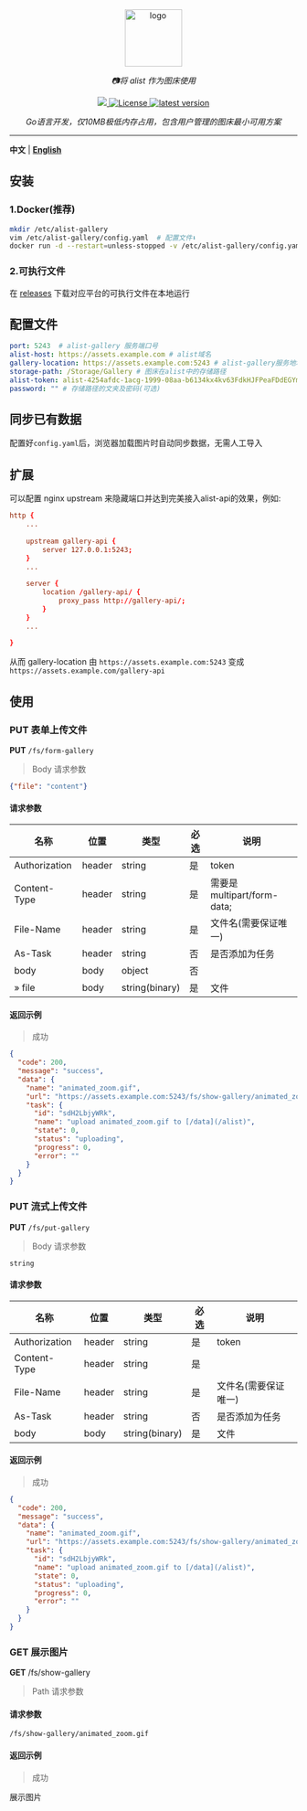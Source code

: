 <div align="center">
  <a href="https://alist.nn.ci"><img width="100px" alt="logo" src="https://cloud.hive-net.cn/gallery-api/fs/show-gallery/2024_09_11_ukNhp1.png"/></a>
  <p><em>📷将 alist 作为图床使用</em></p>
  <a href="https://go.dev/dl/">
    <img src="https://img.shields.io/badge/Go-1.22.1-blue" />
  </a>
  <a href="https://github.com/ThinkerWen/alist-gallery/blob/main/LICENSE">
    <img src="https://img.shields.io/github/license/ThinkerWen/alist-gallery" alt="License" />
  </a>
  <a href="https://github.com/ThinkerWen/alist-gallery/releases">
    <img src="https://img.shields.io/github/v/release/ThinkerWen/alist-gallery.svg" alt="latest version" />
  </a>
</div>

<div align="center">
<p><em>Go语言开发，仅10MB极低内存占用，包含用户管理的图床最小可用方案</em></p>
</div>

---
**中文** | **[English](./README_en.md)**



## 安装

### 1.Docker(推荐)
```bash
mkdir /etc/alist-gallery
vim /etc/alist-gallery/config.yaml  # 配置文件⬇️
docker run -d --restart=unless-stopped -v /etc/alist-gallery/config.yaml:/app/config.yaml  -p 5243:5243 --name="alist-gallery" designerwang/alist-gallery:latest
```
### 2.可执行文件
在 [releases](https://github.com/ThinkerWen/alist-gallery/releases) 下载对应平台的可执行文件在本地运行

## 配置文件

```yaml
port: 5243  # alist-gallery 服务端口号
alist-host: https://assets.example.com # alist域名
gallery-location: https://assets.example.com:5243 # alist-gallery服务地址
storage-path: /Storage/Gallery # 图床在alist中的存储路径
alist-token: alist-4254afdc-1acg-1999-08aa-b6134kx4kv63FdkHJFPeaFDdEGYmSe29KETy4fdsareKM8fdsagfdsgfdgfdagdfgr # alist服务token
password: "" # 存储路径的文夹及密码(可选)
```

## 同步已有数据
配置好`config.yaml`后，浏览器加载图片时自动同步数据，无需人工导入

## 扩展

可以配置 nginx upstream 来隐藏端口并达到完美接入alist-api的效果，例如:
```conf
http {
    ...
    
    upstream gallery-api {
        server 127.0.0.1:5243;
    }
    ...
    
    server {
        location /gallery-api/ {
            proxy_pass http://gallery-api/; 
        }
    }
    ...
    
}
```
从而 gallery-location 由 `https://assets.example.com:5243` 变成 `https://assets.example.com/gallery-api`

## 使用
### PUT 表单上传文件
**PUT** `/fs/form-gallery`
> Body 请求参数
```json
{"file": "content"}
```
#### 请求参数
| 名称             | 位置   | 类型   | 必选 | 说明                               |
|----------------|--------|--------|------|----------------------------------|
| Authorization  | header | string | 是   | token                            |
| Content-Type   | header | string | 是   | 需要是multipart/form-data;          |
| File-Name      | header | string | 是   | 文件名(需要保证唯一)                      |
| As-Task        | header | string | 否   | 是否添加为任务                          |
| body           | body   | object | 否   |                                  |
| » file         | body   | string(binary)| 是 | 文件                               |
#### 返回示例
> 成功
```json
{
  "code": 200,
  "message": "success",
  "data": {
    "name": "animated_zoom.gif",
    "url": "https://assets.example.com:5243/fs/show-gallery/animated_zoom.gif",
    "task": {
      "id": "sdH2LbjyWRk",
      "name": "upload animated_zoom.gif to [/data](/alist)",
      "state": 0,
      "status": "uploading",
      "progress": 0,
      "error": ""
    }
  }
}

```

### PUT 流式上传文件
**PUT** `/fs/put-gallery`
> Body 请求参数
```text
string
```
#### 请求参数
| 名称             | 位置   | 类型            | 必选    | 说明          |
|----------------|--------|-----------------|--------|-------------|
| Authorization  | header | string          | 是     | token       |
| Content-Type   | header | string          | 是     |             |
| File-Name      | header | string          | 是     | 文件名(需要保证唯一) |
| As-Task        | header | string          | 否     | 是否添加为任务     |
| body           | body   | string(binary)  | 是     | 文件          |
#### 返回示例
> 成功
```json
{
  "code": 200,
  "message": "success",
  "data": {
    "name": "animated_zoom.gif",
    "url": "https://assets.example.com:5243/fs/show-gallery/animated_zoom.gif",
    "task": {
      "id": "sdH2LbjyWRk",
      "name": "upload animated_zoom.gif to [/data](/alist)",
      "state": 0,
      "status": "uploading",
      "progress": 0,
      "error": ""
    }
  }
}

```

### GET 展示图片
**GET** /fs/show-gallery
> Path 请求参数
#### 请求参数
```url
/fs/show-gallery/animated_zoom.gif
```
#### 返回示例
> 成功

展示图片
